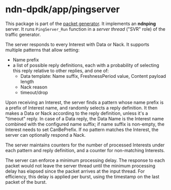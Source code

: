 # ndn-dpdk/app/pingserver

This package is part of the [packet generator](../ping/).
It implements an **ndnping** server.
It runs `PingServer_Run` function in a *server thread* ("SVR" role) of the traffic generator.

The server responds to every Interest with Data or Nack.
It supports multiple patterns that allow setting:

* Name prefix
* a list of possible reply definitions, each with a probability of selecting this reply relative to other replies, and one of:
  * Data template: Name suffix, FreshnessPeriod value, Content payload length
  * Nack reason
  * timeout/drop

Upon receiving an Interest, the server finds a pattern whose name prefix is a prefix of Interest name, and randomly selects a reply definition.
It then makes a Data or Nack according to the reply definition, unless it's a "timeout" reply.
In case of a Data reply, the Data Name is the Interest name combined with the configured name suffix; if name suffix is non-empty, the Interest needs to set CanBePrefix.
If no pattern matches the Interest, the server can optionally respond a Nack.

The server maintains counters for the number of processed Interests under each pattern and reply definition, and a counter for non-matching Interests.

The server can enforce a minimum processing delay.
The response to each packet would not leave the server thread until the minimum processing delay has elapsed since the packet arrives at the input thread.
For efficiency, this delay is applied per burst, using the timestamp on the last packet of the burst.
